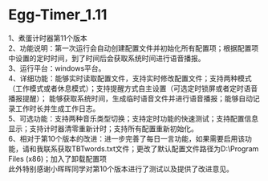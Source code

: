 # Egg-Timer_1.11
1、煮蛋计时器第11个版本  
2、功能说明：第一次运行会自动创建配置文件并初始化所有配置项；根据配置项中设置的定时时间，到了时间后会获取系统时间进行语音播报。  
3、运行平台：windows平台。  
4、详细功能：能够实时读取配置文件，支持实时修改配置文件；支持两种模式（工作模式或者休息模式）；支持提醒方式自主设置（可选定时锁屏或者定时语音播报提醒）； 能够获取系统时间，生成临时语音文件并进行语音播报；能够自动记录工作时长并生成工作日志。  
5、可选功能：支持两种音乐类型切换；支持定时功能的快速测试；支持配置信息显示；支持计时器清零重新计时；支持所有配置重新初始化。  
6、相对于第10个版本的改进：进一步完善了每日一言功能，如果需要启用该功能，请和我联系获取TBTwords.txt文件；更改了默认配置文件路径为D:\Program Files (x86)；加入了卸载配置项  
此外特别感谢小晖晖同学对第10个版本进行了测试以及提供了改进意见。
